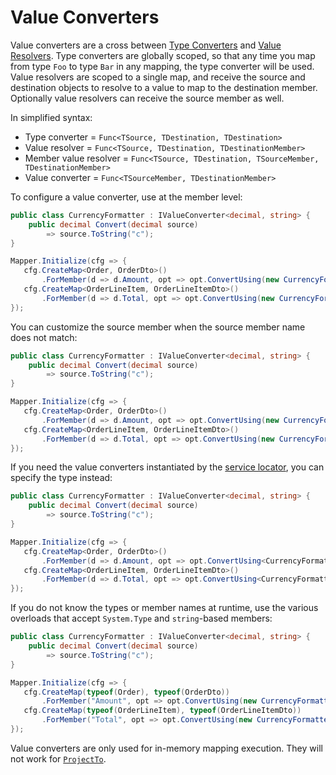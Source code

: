 # Value Converters

Value converters are a cross between [Type Converters](Custom-type-converters.html) and [Value Resolvers](Custom-value-resolvers.html). Type converters are globally scoped, so that any time you map from type `Foo` to type `Bar` in any mapping, the type converter will be used. Value resolvers are scoped to a single map, and receive the source and destination objects to resolve to a value to map to the destination member. Optionally value resolvers can receive the source member as well.

In simplified syntax:

 - Type converter = `Func<TSource, TDestination, TDestination>`
 - Value resolver = `Func<TSource, TDestination, TDestinationMember>`
 - Member value resolver = `Func<TSource, TDestination, TSourceMember, TDestinationMember>`
 - Value converter = `Func<TSourceMember, TDestinationMember>`

 To configure a value converter, use at the member level:

 ```c#
 public class CurrencyFormatter : IValueConverter<decimal, string> {
     public decimal Convert(decimal source)
         => source.ToString("c");
 }

 Mapper.Initialize(cfg => {
    cfg.CreateMap<Order, OrderDto>()
        .ForMember(d => d.Amount, opt => opt.ConvertUsing(new CurrencyFormatter()));
    cfg.CreateMap<OrderLineItem, OrderLineItemDto>()
        .ForMember(d => d.Total, opt => opt.ConvertUsing(new CurrencyFormatter()));
 });
 ```

You can customize the source member when the source member name does not match:

 ```c#
 public class CurrencyFormatter : IValueConverter<decimal, string> {
     public decimal Convert(decimal source)
         => source.ToString("c");
 }

 Mapper.Initialize(cfg => {
    cfg.CreateMap<Order, OrderDto>()
        .ForMember(d => d.Amount, opt => opt.ConvertUsing(new CurrencyFormatter(), src => src.OrderAmount));
    cfg.CreateMap<OrderLineItem, OrderLineItemDto>()
        .ForMember(d => d.Total, opt => opt.ConvertUsing(new CurrencyFormatter(), src => src.LITotal));
 });
 ```

If you need the value converters instantiated by the [service locator](Dependency-injection.html), you can specify the type instead:

 ```c#
 public class CurrencyFormatter : IValueConverter<decimal, string> {
     public decimal Convert(decimal source)
         => source.ToString("c");
 }

 Mapper.Initialize(cfg => {
    cfg.CreateMap<Order, OrderDto>()
        .ForMember(d => d.Amount, opt => opt.ConvertUsing<CurrencyFormatter, decimal>());
    cfg.CreateMap<OrderLineItem, OrderLineItemDto>()
        .ForMember(d => d.Total, opt => opt.ConvertUsing<CurrencyFormatter, decimal>());
 });
 ```

If you do not know the types or member names at runtime, use the various overloads that accept `System.Type` and `string`-based members:

 ```c#
 public class CurrencyFormatter : IValueConverter<decimal, string> {
     public decimal Convert(decimal source)
         => source.ToString("c");
 }

 Mapper.Initialize(cfg => {
    cfg.CreateMap(typeof(Order), typeof(OrderDto))
        .ForMember("Amount", opt => opt.ConvertUsing(new CurrencyFormatter(), "OrderAmount"));
    cfg.CreateMap(typeof(OrderLineItem), typeof(OrderLineItemDto))
        .ForMember("Total", opt => opt.ConvertUsing(new CurrencyFormatter(), "LITotal"));
 });
 ```

 Value converters are only used for in-memory mapping execution. They will not work for [`ProjectTo`](Queryable-Extensions.html).